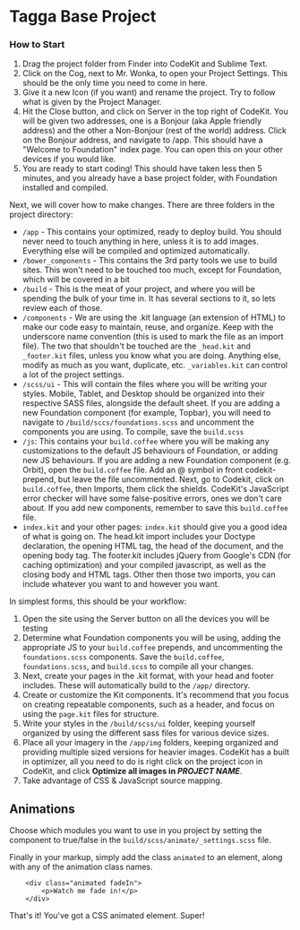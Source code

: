 # Tagga Base Project

### How to Start  
1. Drag the project folder from Finder into CodeKit and Sublime Text.  
2. Click on the Cog, next to Mr. Wonka, to open your Project Settings.  This should be the only time you need to come in here.  
3. Give it a new Icon (if you want) and rename the project.  Try to follow what is given by the Project Manager.  
4. Hit the Close button, and click on Server in the top right of CodeKit.  You will be given two addresses, one is a Bonjour (aka Apple friendly address) and the other a Non-Bonjour (rest of the world) address.  Click on the Bonjour address, and navigate to /app.  This should have a "Welcome to Foundation" index page.  You can open this on your other devices if you would like.  
5. You are ready to start coding!  This should have taken less then 5 minutes, and you already have a base project folder, with Foundation installed and compiled.  

Next, we will cover how to make changes.  There are three folders in the project directory:  

* `/app` - This contains your optimized, ready to deploy build.  You should never need to touch anything in here, unless it is to add images.  Everything else will be compiled and optimized automatically.  
* `/bower_components` - This contains the 3rd party tools we use to build sites.  This won't need to be touched too much, except for Foundation, which will be covered in a bit
* `/build` - This is the meat of your project, and where you will be spending the bulk of your time in.  It has several sections to it, so lets review each of those.  
* `/components` - We are using the .kit language (an extension of HTML) to make our code easy to maintain, reuse, and organize.  Keep with the underscore name convention (this is used to mark the file as an import file).  The two that shouldn't be touched are the `_head.kit` and `_footer.kit` files, unless you know what you are doing.  Anything else, modify as much as you want, duplicate, etc.  `_variables.kit` can control a lot of the project settings.  
* `/scss/ui` - This will contain the files where you will be writing your styles.  Mobile, Tablet, and Desktop should be organized into their respective SASS files, alongside the default sheet.  If you are adding a new Foundation component (for example, Topbar), you will need to navigate to `/build/sccs/foundations.scss` and uncomment the components you are using.  To compile, save the `build.scss`
* `/js`: This contains your `build.coffee` where you will be making any customizations to the default JS behaviours of Foundation, or adding new JS behaviours.  If you are adding a new Foundation component (e.g. Orbit), open the `build.coffee` file.  Add an @ symbol in front codekit-prepend, but leave the file uncommented.  Next, go to Codekit, click on `build.coffee`, then Imports, them click the shields.  CodeKit's JavaScript error checker will have some false-positive errors, ones we don't care about.  If you add new components, remember to save this `build.coffee` file.  
* `index.kit` and your other pages: `index.kit` should give you a good idea of what is going on.  The head.kit import includes your Doctype declaration, the opening HTML tag, the head of the document, and the opening body tag.  The footer.kit includes jQuery from Google's CDN (for caching optimization) and your compiled javascript, as well as the closing body and HTML tags.  Other then those two imports, you can include whatever you want to and however you want.  

In simplest forms, this should be your workflow:  

1. Open the site using the Server button on all the devices you will be testing
2. Determine what Foundation components you will be using, adding the appropriate JS to your `build.coffee` prepends, and uncommenting the `foundations.scss` components.  Save the `build.coffee`, `foundations.scss`, and `build.scss` to compile all your changes.  
3. Next, create your pages in the .kit format, with your head and footer includes.  These will automatically build to the `/app/` directory.  
4. Create or customize the Kit components.  It's recommend that you focus on creating repeatable components, such as a header, and focus on using the `page.kit` files for structure.  
5. Write your styles in the `/build/scss/ui` folder, keeping yourself organized by using the different sass files for various device sizes.  
6. Place all your imagery in the `/app/img` folders, keeping organized and providing multiple sized versions for heavier images.  CodeKit has a built in optimizer, all you need to do is right click on the project icon in CodeKit, and click **Optimize all images in *PROJECT NAME***.
7. Take advantage of CSS & JavaScript source mapping.  


## Animations

Choose which modules you want to use in you project by setting the component to true/false in the `build/scss/animate/_settings.scss` file.

Finally in your markup, simply add the class `animated` to an element, along with any of the animation class names.  

````
    <div class="animated fadeIn">
    	<p>Watch me fade in!</p>
    </div>
````

That's it! You've got a CSS animated element. Super!
